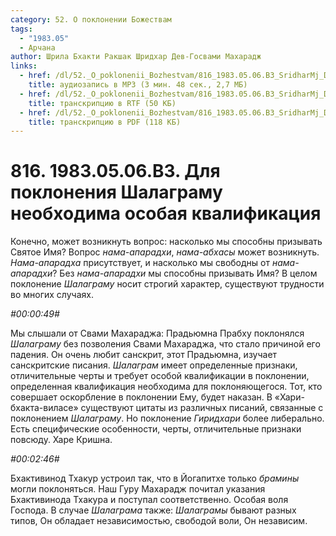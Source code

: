 ```yaml
---
category: 52. О поклонении Божествам
tags:
  - "1983.05"
  - Арчана
author: Шрила Бхакти Ракшак Шридхар Дев-Госвами Махарадж
links:
  - href: /dl/52._O_poklonenii_Bozhestvam/816_1983.05.06.B3_SridharMj_Dlya_pokloneniya_Shalagramu_neobhodima_osobaya_kvalifikaciya.mp3
    title: аудиозапись в MP3 (3 мин. 48 сек., 2,7 МБ)
  - href: /dl/52._O_poklonenii_Bozhestvam/816_1983.05.06.B3_SridharMj_Dlya_pokloneniya_Shalagramu_neobhodima_osobaya_kvalifikaciya.rtf
    title: транскрипцию в RTF (50 КБ)
  - href: /dl/52._O_poklonenii_Bozhestvam/816_1983.05.06.B3_SridharMj_Dlya_pokloneniya_Shalagramu_neobhodima_osobaya_kvalifikaciya.pdf
    title: транскрипцию в PDF (118 КБ)
---
```


# 816. 1983.05.06.B3. Для поклонения Шалаграму необходима особая квалификация

Конечно, может возникнуть вопрос: насколько мы способны призывать Святое Имя? Вопрос *нама-апарадхи*, *нама-абхасы* может возникнуть. *Нама-апарадха* присутствует, и насколько мы свободны от *нама-апарадхи*? Без *нама-апарадхи* мы способны призывать Имя? В целом поклонение *Шалаграму* носит строгий характер, существуют трудности во многих случаях.

*#00:00:49#*

Мы слышали от Свами Махараджа: Прадьюмна Прабху поклонялся *Шалаграму* без позволения Свами Махараджа, что стало причиной его падения. Он очень любит санскрит, этот Прадьюмна, изучает санскритские писания. *Шалаграм* имеет определенные признаки, отличительные черты и требует особой квалификации в поклонении, определенная квалификация необходима для поклоняющегося. Тот, кто совершает оскорбление в поклонении Ему, будет наказан. В «Хари-бхакта-виласе» существуют цитаты из различных писаний, связанные с поклонением *Шалаграму*. Но поклонение *Гиридхари* более либерально. Есть специфические особенности, черты, отличительные признаки повсюду. Харе Кришна.

*#00:02:46#*

Бхактивинод Тхакур устроил так, что в Йогапитхе только *брамины* могли поклоняться. Наш Гуру Махарадж почитал указания Бхактивинода Тхакура и поступал соответственно. Особая воля Господа. В случае *Шалаграма* также: *Шалаграмы* бывают разных типов, Он обладает независимостью, свободой воли, Он независим.


